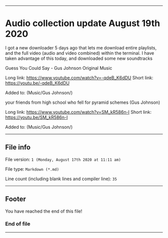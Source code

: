 
***

# Audio collection update August 19th 2020

I got a new downloader 5 days ago that lets me download entire playlists, and the full video (audio and video combined) within the terminal. I have taken advantage of this today, and downloaded some new soundtracks

Guess You Could Say - Gus Johnson Original Music

Long link: https://www.youtube.com/watch?v=-qdeB_K6dDU
Short link: https://youtu.be/-qdeB_K6dDU

Added to: (Music/Gus Johnson/)

your friends from high school who fell for pyramid schemes (Gus Johnson)

Long link: https://www.youtube.com/watch?v=SM_kR586n-I
Short link: https://youtu.be/SM_kR586n-I

Added to: (Music/Gus Johnson/)

***

## File info

File version: `1 (Monday, August 17th 2020 at 11:11 am)`

File type: `Markdown (*.md)`

Line count (including blank lines and compiler line): `35`

***

## Footer

You have reached the end of this file!

### End of file

***

